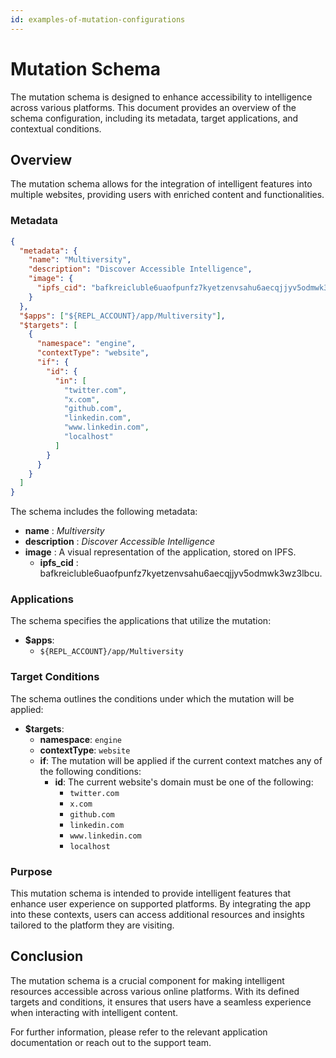 ```yaml
---
id: examples-of-mutation-configurations
---
```


# Mutation Schema

The mutation schema is designed to enhance accessibility to intelligence across various platforms. This document provides an overview of the schema configuration, including its metadata, target applications, and contextual conditions.

## Overview

The mutation schema allows for the integration of intelligent features into multiple websites, providing users with enriched content and functionalities.

### Metadata

```json
{
  "metadata": {
    "name": "Multiversity",
    "description": "Discover Accessible Intelligence",
    "image": {
      "ipfs_cid": "bafkreicluble6uaofpunfz7kyetzenvsahu6aecqjjyv5odmwk3wz3lbcu"
    }
  },
  "$apps": ["${REPL_ACCOUNT}/app/Multiversity"],
  "$targets": [
    {
      "namespace": "engine",
      "contextType": "website",
      "if": {
        "id": {
          "in": [
            "twitter.com",
            "x.com",
            "github.com",
            "linkedin.com",
            "www.linkedin.com",
            "localhost"
          ]
        }
      }
    }
  ]
}
```

The schema includes the following metadata:

- **name** : _Multiversity_
- **description** : _Discover Accessible Intelligence_
- **image** : A visual representation of the application, stored on IPFS.
  - **ipfs_cid** : bafkreicluble6uaofpunfz7kyetzenvsahu6aecqjjyv5odmwk3wz3lbcu.

### Applications

The schema specifies the applications that utilize the mutation:

- **$apps**:
  - `${REPL_ACCOUNT}/app/Multiversity`

### Target Conditions

The schema outlines the conditions under which the mutation will be applied:

- **$targets**:
  - **namespace**: `engine`
  - **contextType**: `website`
  - **if**: The mutation will be applied if the current context matches any of the following conditions:
    - **id**: The current website's domain must be one of the following:
      - `twitter.com`
      - `x.com`
      - `github.com`
      - `linkedin.com`
      - `www.linkedin.com`
      - `localhost`

### Purpose

This mutation schema is intended to provide intelligent features that enhance user experience on supported platforms. By integrating the app into these contexts, users can access additional resources and insights tailored to the platform they are visiting.

## Conclusion

The mutation schema is a crucial component for making intelligent resources accessible across various online platforms. With its defined targets and conditions, it ensures that users have a seamless experience when interacting with intelligent content.

For further information, please refer to the relevant application documentation or reach out to the support team.
